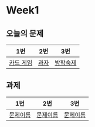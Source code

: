 # Week1

## 오늘의 문제

| 1번                                               | 2번                                           | 3번                                              |
| ------------------------------------------------- | --------------------------------------------- | ------------------------------------------------ |
| [카드 게임](https://www.acmicpc.net/problem/5522) | [과자](https://www.acmicpc.net/problem/10156) | [방학숙제](https://www.acmicpc.net/problem/5532) |

## 과제

| 1번          | 2번          | 3번          |
| ------------ | ------------ | ------------ |
| [문제이름]() | [문제이름]() | [문제이름]() |

